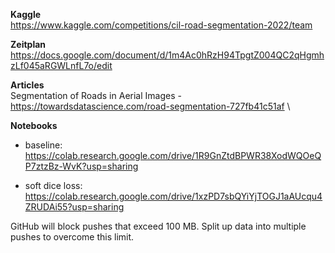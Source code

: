 **Kaggle**  \
https://www.kaggle.com/competitions/cil-road-segmentation-2022/team

**Zeitplan**  \
https://docs.google.com/document/d/1m4Ac0hRzH94TpgtZ004QC2qHgmhzLf045aRGWLnfL7o/edit

**Articles**  \
Segmentation of Roads in Aerial Images - https://towardsdatascience.com/road-segmentation-727fb41c51af  \

**Notebooks**
- baseline: https://colab.research.google.com/drive/1R9GnZtdBPWR38XodWQOeQP7ztzBz-WvK?usp=sharing

- soft dice loss: https://colab.research.google.com/drive/1xzPD7sbQYiYjTOGJ1aAUcqu4ZRUDAi55?usp=sharing


GitHub will block pushes that exceed 100 MB. Split up data into multiple pushes to overcome this limit.
